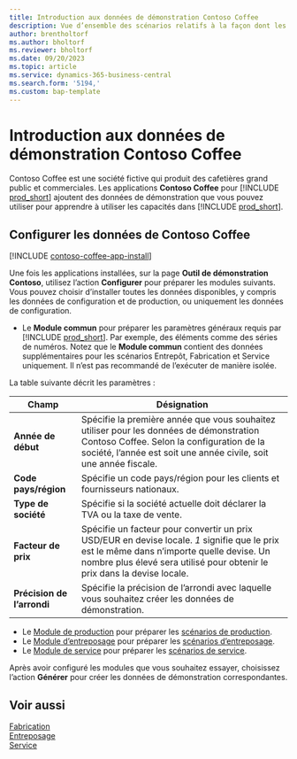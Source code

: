 ```yaml
---
title: Introduction aux données de démonstration Contoso Coffee
description: Vue d’ensemble des scénarios relatifs à la façon dont les données de démonstration Contoso Coffee peuvent vous aider à apprendre à utiliser les capacités dans Business Central.
author: brentholtorf
ms.author: bholtorf
ms.reviewer: bholtorf
ms.date: 09/20/2023
ms.topic: article
ms.service: dynamics-365-business-central
ms.search.form: '5194,'
ms.custom: bap-template
---
```


# Introduction aux données de démonstration Contoso Coffee

Contoso Coffee est une société fictive qui produit des cafetières grand public et commerciales. Les applications **Contoso Coffee** pour [!INCLUDE [prod_short](../includes/prod_short.md)] ajoutent des données de démonstration que vous pouvez utiliser pour apprendre à utiliser les capacités dans [!INCLUDE [prod_short](../includes/prod_short.md)].  

## Configurer les données de Contoso Coffee

[!INCLUDE [contoso-coffee-app-install](../includes/contoso-coffee-app-install.md)]

Une fois les applications installées, sur la page **Outil de démonstration Contoso**, utilisez l’action **Configurer** pour préparer les modules suivants. Vous pouvez choisir d’installer toutes les données disponibles, y compris les données de configuration et de production, ou uniquement les données de configuration.

 - Le **Module commun** pour préparer les paramètres généraux requis par [!INCLUDE [prod_short](../includes/prod_short.md)]. Par exemple, des éléments comme des séries de numéros. Notez que le **Module commun** contient des données supplémentaires pour les scénarios Entrepôt, Fabrication et Service uniquement. Il n’est pas recommandé de l’exécuter de manière isolée.

La table suivante décrit les paramètres :  

|Champ  |Désignation  |
|---------|---------|
|**Année de début** |Spécifie la première année que vous souhaitez utiliser pour les données de démonstration Contoso Coffee. Selon la configuration de la société, l’année est soit une année civile, soit une année fiscale.|
|**Code pays/région**|Spécifie un code pays/région pour les clients et fournisseurs nationaux.|
|**Type de société**    |Spécifie si la société actuelle doit déclarer la TVA ou la taxe de vente. |
|**Facteur de prix**     |Spécifie un facteur pour convertir un prix USD/EUR en devise locale. *1* signifie que le prix est le même dans n’importe quelle devise. Un nombre plus élevé sera utilisé pour obtenir le prix dans la devise locale. |
|**Précision de l’arrondi**  |Spécifie la précision de l’arrondi avec laquelle vous souhaitez créer les données de démonstration.|

 - Le [Module de production](manufacturing/contoso-coffee-manufacturing-intro.md) pour préparer les [scénarios de production](manufacturing/contoso-coffee-manufacturing-intro.md#scenarios).
 - Le [Module d’entreposage](warehousing/contoso-coffee-warehousing-intro.md) pour préparer les [scénarios d’entreposage](warehousing/contoso-coffee-warehousing-intro.md#scenarios).
 - Le [Module de service](service/contoso-coffee-service-intro.md) pour préparer les [scénarios de service](service/contoso-coffee-service-intro.md#scenarios).

Après avoir configuré les modules que vous souhaitez essayer, choisissez l’action **Générer** pour créer les données de démonstration correspondantes.

## Voir aussi

[Fabrication](../production-manage-manufacturing.md)  
[Entreposage](../warehouse-manage-warehouse.md)  
[Service](../service-service.md)
<!-- [Projects and Jobs](../projects-manage-projects.md) -->

